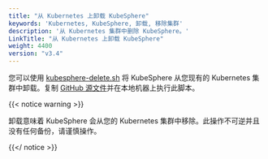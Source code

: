 ```yaml
---
title: "从 Kubernetes 上卸载 KubeSphere"
keywords: 'Kubernetes, KubeSphere, 卸载, 移除集群'
description: '从 Kubernetes 集群中删除 KubeSphere。'
LinkTitle: "从 Kubernetes 上卸载 KubeSphere"
weight: 4400
version: "v3.4"
---
```


您可以使用 [kubesphere-delete.sh](https://github.com/kubesphere/ks-installer/blob/release-3.1/scripts/kubesphere-delete.sh) 将 KubeSphere 从您现有的 Kubernetes 集群中卸载。复制 [GitHub 源文件](https://raw.githubusercontent.com/kubesphere/ks-installer/release-3.1/scripts/kubesphere-delete.sh)并在本地机器上执行此脚本。

{{< notice warning >}}

卸载意味着 KubeSphere 会从您的 Kubernetes 集群中移除。此操作不可逆并且没有任何备份，请谨慎操作。

{{</ notice >}}